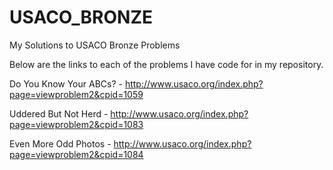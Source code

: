 # USACO_BRONZE
My Solutions to USACO Bronze Problems

Below are the links to each of the problems I have code for in my repository.

Do You Know Your ABCs? - http://www.usaco.org/index.php?page=viewproblem2&cpid=1059 


Uddered But Not Herd - http://www.usaco.org/index.php?page=viewproblem2&cpid=1083


Even More Odd Photos - http://www.usaco.org/index.php?page=viewproblem2&cpid=1084

